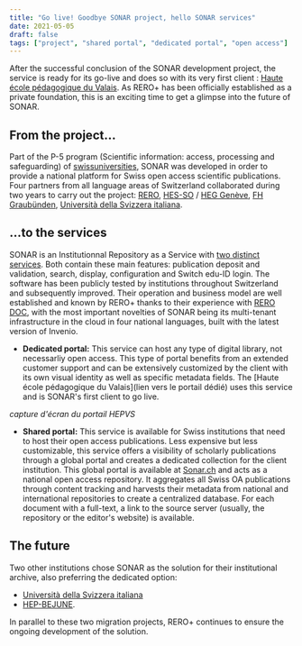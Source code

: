 ```yaml
---
title: "Go live! Goodbye SONAR project, hello SONAR services"
date: 2021-05-05
draft: false
tags: ["project", "shared portal", "dedicated portal", "open access"]
---
```


After the successful conclusion of the SONAR development project, the service is ready for its go-live and does so with its very first client : [Haute école pédagogique du Valais](http://www.hepvs.ch/). As RERO+ has been officially established as a private foundation, this is an exciting time to get a glimpse into the future of SONAR.

<!--more-->

## From the project...

Part of the P-5 program (Scientific information: access, processing and safeguarding) of [swissuniversities](https://www.swissuniversities.ch/), SONAR was developed in order to provide a national platform for Swiss open access scientific publications. Four partners from all language areas of Switzerland collaborated during two years to carry out the project: [RERO](https://www.rero.ch/), [HES-SO](https://www.hes-so.ch/) / [HEG Genève](https://www.hesge.ch/heg/), [FH Graubünden](https://www.fhgr.ch/), [Università della Svizzera italiana](https://www.usi.ch/).

## ...to the services

SONAR is an Institutionnal Repository as a Service with [two distinct services](https://about.sonar.ch/iraas/). Both contain these main features: publication deposit and validation, search, display, configuration and Switch edu-ID login. The software has been publicly tested by institutions throughout Switzerland and subsequently improved. Their operation and business model are well established and known by RERO+ thanks to their experience with [RERO DOC](https://doc.rero.ch/), with the most important novelties of SONAR being its multi-tenant infrastructure in the cloud in four national languages, built with the latest version of Invenio.

- **Dedicated portal:** This service can host any type of digital library, not necessarliy open access. This type of portal benefits from an extended customer support and can be extensively customized by the client with its own visual identity as well as specific metadata fields. The [Haute école pédagogique du Valais](lien vers le portail dédié) uses this service and is SONAR's first client to go live.

*capture d'écran du portail HEPVS*

- **Shared portal:** This service is available for Swiss institutions that need to host their open access publications. Less expensive but less customizable, this service offers a visibility of scholarly publications through a global portal and creates a dedicated collection for the client institution. This global portal is available at [Sonar.ch](https://sonar.ch/) and acts as a national open access repository. It aggregates all Swiss OA publications through content tracking and harvests their metadata from national and international repositories to create a centralized database. For each document with a full-text, a link to the source server (usually, the repository or the editor's website) is available.

## The future

Two other institutions chose SONAR as the solution for their institutional archive, also preferring the dedicated option:
- [Università della Svizzera italiana](https://www.usi.ch/) 
- [HEP-BEJUNE](https://www.hep-bejune.ch/).

In parallel to these two migration projects, RERO+ continues to ensure the ongoing development of the solution.